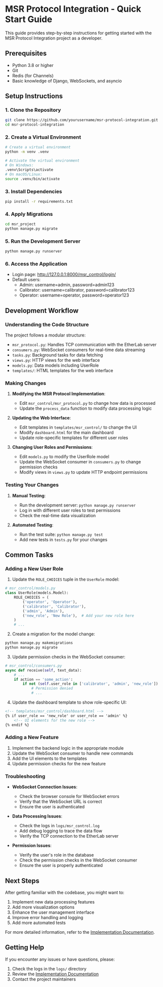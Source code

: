 # MSR Protocol Integration - Quick Start Guide

This guide provides step-by-step instructions for getting started with the MSR Protocol Integration project as a developer.

## Prerequisites

- Python 3.8 or higher
- Git
- Redis (for Channels)
- Basic knowledge of Django, WebSockets, and asyncio

## Setup Instructions

### 1. Clone the Repository

```bash
git clone https://github.com/yourusername/msr-protocol-integration.git
cd msr-protocol-integration
```

### 2. Create a Virtual Environment

```bash
# Create a virtual environment
python -m venv .venv

# Activate the virtual environment
# On Windows:
.venv\Scripts\activate
# On macOS/Linux:
source .venv/bin/activate
```

### 3. Install Dependencies

```bash
pip install -r requirements.txt
```

### 4. Apply Migrations

```bash
cd msr_project
python manage.py migrate
```

### 5. Run the Development Server

```bash
python manage.py runserver
```

### 6. Access the Application

- Login page: http://127.0.0.1:8000/msr_control/login/
- Default users:
  - Admin: username=admin, password=admin123
  - Calibrator: username=calibrator, password=calibrator123
  - Operator: username=operator, password=operator123

## Development Workflow

### Understanding the Code Structure

The project follows a modular structure:

- `msr_protocol.py`: Handles TCP communication with the EtherLab server
- `consumers.py`: WebSocket consumers for real-time data streaming
- `tasks.py`: Background tasks for data fetching
- `views.py`: HTTP views for the web interface
- `models.py`: Data models including UserRole
- `templates/`: HTML templates for the web interface

### Making Changes

1. **Modifying the MSR Protocol Implementation**:
   - Edit `msr_control/msr_protocol.py` to change how data is processed
   - Update the `process_data` function to modify data processing logic

2. **Updating the Web Interface**:
   - Edit templates in `templates/msr_control/` to change the UI
   - Modify `dashboard.html` for the main dashboard
   - Update role-specific templates for different user roles

3. **Changing User Roles and Permissions**:
   - Edit `models.py` to modify the UserRole model
   - Update the WebSocket consumer in `consumers.py` to change permission checks
   - Modify views in `views.py` to update HTTP endpoint permissions

### Testing Your Changes

1. **Manual Testing**:
   - Run the development server: `python manage.py runserver`
   - Log in with different user roles to test permissions
   - Check the real-time data visualization

2. **Automated Testing**:
   - Run the test suite: `python manage.py test`
   - Add new tests in `tests.py` for your changes

## Common Tasks

### Adding a New User Role

1. Update the `ROLE_CHOICES` tuple in the `UserRole` model:

```python
# msr_control/models.py
class UserRole(models.Model):
    ROLE_CHOICES = (
        ('operator', 'Operator'),
        ('calibrator', 'Calibrator'),
        ('admin', 'Admin'),
        ('new_role', 'New Role'),  # Add your new role here
    )
    # ...
```

2. Create a migration for the model change:

```bash
python manage.py makemigrations
python manage.py migrate
```

3. Update permission checks in the WebSocket consumer:

```python
# msr_control/consumers.py
async def receive(self, text_data):
    # ...
    if action == 'some_action':
        if not (self.user_role in ['calibrator', 'admin', 'new_role']):
            # Permission denied
            # ...
```

4. Update the dashboard template to show role-specific UI:

```html
<!-- templates/msr_control/dashboard.html -->
{% if user_role == 'new_role' or user_role == 'admin' %}
    <!-- UI elements for the new role -->
{% endif %}
```

### Adding a New Feature

1. Implement the backend logic in the appropriate module
2. Update the WebSocket consumer to handle new commands
3. Add the UI elements to the templates
4. Update permission checks for the new feature

### Troubleshooting

- **WebSocket Connection Issues**:
  - Check the browser console for WebSocket errors
  - Verify that the WebSocket URL is correct
  - Ensure the user is authenticated

- **Data Processing Issues**:
  - Check the logs in `logs/msr_control.log`
  - Add debug logging to trace the data flow
  - Verify the TCP connection to the EtherLab server

- **Permission Issues**:
  - Verify the user's role in the database
  - Check the permission checks in the WebSocket consumer
  - Ensure the user is properly authenticated

## Next Steps

After getting familiar with the codebase, you might want to:

1. Implement new data processing features
2. Add more visualization options
3. Enhance the user management interface
4. Improve error handling and logging
5. Add more automated tests

For more detailed information, refer to the [Implementation Documentation](IMPLEMENTATION.md).

## Getting Help

If you encounter any issues or have questions, please:

1. Check the logs in the `logs/` directory
2. Review the [Implementation Documentation](IMPLEMENTATION.md)
3. Contact the project maintainers
